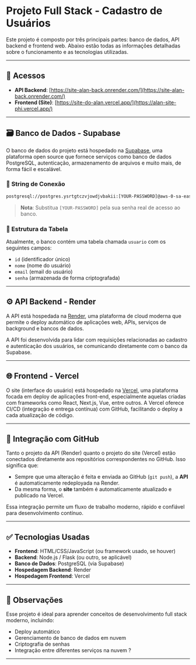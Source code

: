 
# Projeto Full Stack - Cadastro de Usuários

Este projeto é composto por três principais partes: banco de dados, API backend e frontend web. Abaixo estão todas as informações detalhadas sobre o funcionamento e as tecnologias utilizadas.

---

## 🔗 Acessos

- **API Backend**: [https://site-alan-back.onrender.com/](https://site-alan-back.onrender.com/)
- **Frontend (Site)**: [https://site-do-alan.vercel.app/](https://alan-site-phi.vercel.app/)

---

## 🗃️ Banco de Dados - Supabase

O banco de dados do projeto está hospedado na [Supabase](https://supabase.com/), uma plataforma open source que fornece serviços como banco de dados PostgreSQL, autenticação, armazenamento de arquivos e muito mais, de forma fácil e escalável.

### 🔐 String de Conexão

```txt
postgresql://postgres.ysrtgtczvjowdjvbakii:[YOUR-PASSWORD]@aws-0-sa-east-1.pooler.supabase.com:6543/postgres
```

> **Nota**: Substitua `[YOUR-PASSWORD]` pela sua senha real de acesso ao banco.

### 📄 Estrutura da Tabela

Atualmente, o banco contém uma tabela chamada `usuario` com os seguintes campos:

- `id` (identificador único)
- `nome` (nome do usuário)
- `email` (email do usuário)
- `senha` (armazenada de forma criptografada)

---

## ⚙️ API Backend - Render

A API está hospedada na [Render](https://render.com/), uma plataforma de cloud moderna que permite o deploy automático de aplicações web, APIs, serviços de background e bancos de dados.

A API foi desenvolvida para lidar com requisições relacionadas ao cadastro e autenticação dos usuários, se comunicando diretamente com o banco da Supabase.

---

## 🌐 Frontend - Vercel

O site (interface do usuário) está hospedado na [Vercel](https://vercel.com/), uma plataforma focada em deploy de aplicações front-end, especialmente aquelas criadas com frameworks como React, Next.js, Vue, entre outros. A Vercel oferece CI/CD (integração e entrega contínua) com GitHub, facilitando o deploy a cada atualização de código.

---

## 🔄 Integração com GitHub

Tanto o projeto da API (Render) quanto o projeto do site (Vercel) estão conectados diretamente aos repositórios correspondentes no GitHub. Isso significa que:

- Sempre que uma alteração é feita e enviada ao GitHub (`git push`), a **API** é automaticamente redeployada na Render.
- Da mesma forma, o **site** também é automaticamente atualizado e publicado na Vercel.

Essa integração permite um fluxo de trabalho moderno, rápido e confiável para desenvolvimento contínuo.

---

## ✅ Tecnologias Usadas

- **Frontend**: HTML/CSS/JavaScript (ou framework usado, se houver)
- **Backend**: Node.js / Flask (ou outro, se aplicável)
- **Banco de Dados**: PostgreSQL (via Supabase)
- **Hospedagem Backend**: Render
- **Hospedagem Frontend**: Vercel

---

## 📌 Observações

Esse projeto é ideal para aprender conceitos de desenvolvimento full stack moderno, incluindo:

- Deploy automático
- Gerenciamento de banco de dados em nuvem
- Criptografia de senhas
- Integração entre diferentes serviços na nuvem
 ?
---